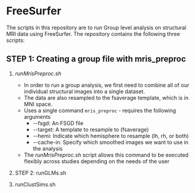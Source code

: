 # FreeSurfer

The scripts in this repository are to run Group level analysis on structural MRI data using FreeSurfer. The repository contains the following three scripts:

## STEP 1: Creating a group file with mris_preproc 
 1. *runMrisPreproc.sh* 
    - In order to run a group analysis, we first need to combine all of our individual structural images into a single dataset. 
    - The data are also resampled to the fsaverage template, which is in MNI space.
    - Uses a single command `mris_preproc` - requires the following arguments
      - --fsgd: An FSGD file
      - --target: A template to resample to (fsaverage) 
      - --hemi: Indicate which hemisphere to resample (lh, rh, or both)
      - --cache-in: Specify which smoothed images we want to use in the analysis
    - The *runMrisPreproc.sh* script allows this command to be executed flexibly across studies depending on the needs of the user
    
 2. STEP 2: runGLMs.sh
 3. runClustSims.sh
